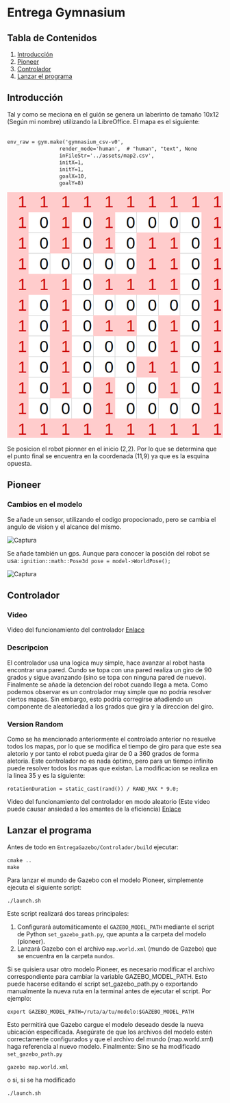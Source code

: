# Entrega Gymnasium
## Tabla de Contenidos
1. [Introducción](#Introduccion)
2. [Pioneer](#Pioneer)
3. [Controlador](#Controlador)
4. [Lanzar el programa](#i4)
## Introducción <a name="Introduccion"></a>
Tal y como se meciona en el guión se genera un laberinto de tamaño 10x12 (Según mi nombre) utilizando la LibreOffice. El mapa es el siguiente:

<pre><code> 
env_raw = gym.make('gymnasium_csv-v0',
                 render_mode='human',  # "human", "text", None
                 inFileStr='../assets/map2.csv',
                 initX=1,
                 initY=1,
                 goalX=10,
                 goalY=8)
</code></pre>
![Captura](images/mapa2.png)

Se posicion el robot pionner en el inicio (2,2). Por lo que se determina que el punto final se encuentra en la coordenada (11,9) ya que es la esquina opuesta. 


## Pioneer <a name="Pioneer"></a>

### Cambios en el modelo 

Se añade un sensor, utilizando el codigo propocionado, pero se cambia el angulo de vision y el alcance del mismo.  

![Captura](images/sensor_add.png)

Se añade también un gps. Aunque para conocer la posción del robot se usa: `ignition::math::Pose3d pose = model->WorldPose();`  

![Captura](images/gps_add.png)

## Controlador <a name="Controlador"></a>
### Video
Video del funcionamiento del controlador
[Enlace](https://youtu.be/X8nPELdxMe0)
### Descripcion
El controlador usa una logica muy simple, hace avanzar al robot hasta encontrar una pared. Cundo se topa con una pared realiza un giro de 90 grados y sigue avanzando (sino se topa con ninguna pared de nuevo). Finalmente se añade la detencion del robot cuando llega a meta. Como podemos observar es un controlador muy simple que no podria resolver ciertos mapas. Sin embargo, esto podría corregirse añadiendo un componente de aleatoriedad a los grados que gira y la direccion del giro. 
### Version Random
Como se ha mencionado anteriormente el controlado anterior no resuelve todos los mapas, por lo que se modifica el tiempo de giro para que este sea aletorio y por tanto el robot pueda girar de 0 a 360 grados de forma aletoria. Este controlador no es nada óptimo, pero para un tiempo infinito puede resolver todos los mapas que existan. 
La modificacion se realiza en la linea 35 y es la siguiente:
<pre><code>rotationDuration = static_cast<double>(rand()) / RAND_MAX * 9.0;</code></pre>
Video del funcionamiento del controlador en modo aleatorio (Este video puede causar ansiedad a los amantes de la eficiencia)
[Enlace](https://youtu.be/HKttFVv7WkM)
## Lanzar el programa <a name="i4"></a>
Antes de todo en `EntregaGazebo/Controlador/build` ejecutar:
<pre><code>cmake ..
make</code></pre>

Para lanzar el mundo de Gazebo con el modelo Pioneer, simplemente ejecuta el siguiente script:

<pre><code>./launch.sh</code></pre>

Este script realizará dos tareas principales:

1. Configurará automáticamente el `GAZEBO_MODEL_PATH` mediante el script de Python `set_gazebo_path.py`, que apunta a la carpeta del modelo (pioneer).
2. Lanzará Gazebo con el archivo `map.world.xml` (mundo de Gazebo) que se encuentra en la carpeta `mundos`.

Si se quisiera usar otro modelo Pioneer, es necesario modificar el archivo correspondiente para cambiar la variable GAZEBO_MODEL_PATH. Esto puede hacerse editando el script set_gazebo_path.py o exportando manualmente la nueva ruta en la terminal antes de ejecutar el script. Por ejemplo:
<pre><code>export GAZEBO_MODEL_PATH=/ruta/a/tu/modelo:$GAZEBO_MODEL_PATH</code></pre>

Esto permitirá que Gazebo cargue el modelo deseado desde la nueva ubicación especificada. Asegúrate de que los archivos del modelo estén correctamente configurados y que el archivo del mundo (map.world.xml) haga referencia al nuevo modelo. Finalmente:
Sino se ha modificado `set_gazebo_path.py`
<pre><code>gazebo map.world.xml</code></pre>
o si, si se ha modificado
<pre><code>./launch.sh</code></pre>
